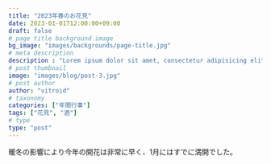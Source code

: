 ```yaml
---
title: "2023年春のお花見"
date: 2023-01-01T12:00:00+09:00
draft: false
# page title background image
bg_image: "images/backgrounds/page-title.jpg"
# meta description
description : "Lorem ipsum dolor sit amet, consectetur adipisicing elit, sed do eiusmod tempor incididunt ut labore. dolore magna aliqua. Ut enim ad minim veniam, quis nostrud."
# post thumbnail
image: "images/blog/post-3.jpg"
# post author
author: "vitroid"
# taxonomy
categories: ["年間行事"]
tags: ["花見", "酒"]
# type
type: "post"
---
```


暖冬の影響により今年の開花は非常に早く、1月にはすでに満開でした。
